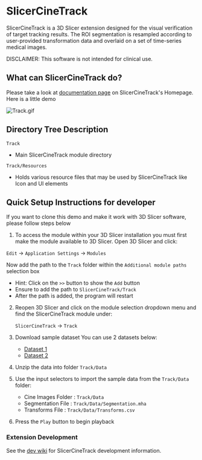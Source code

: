 # SlicerCineTrack

SlicerCineTrack is a 3D Slicer extension designed for the visual verification of target tracking results. The ROI segmentation is resampled according to user-provided transformation data and overlaid on a set of time-series medical images.

DISCLAIMER: This software is not intended for clinical use.

## What can SlicerCineTrack do?

Please take a look at [documentation page](https://slicercinetrack.github.io/Documentation) on SlicerCineTrack's Homepage.
Here is a little demo

![Track.gif](https://github.com/slicercinetrack/slicercinetrack.github.io/blob/603168b23fd5b0adb6c4a1a495d314b104a438f1/resources/screenshots/Track.gif?raw=true)

## Directory Tree Description

`Track`

* Main SlicerCineTrack module directory

`Track/Resources`

* Holds various resource files that may be used by SlicerCineTrack like Icon and UI elements

## Quick Setup Instructions for developer

If you want to clone this demo and make it work with 3D Slicer software, please follow steps below

1) To access the module within your 3D Slicer installation you must first make the module available to 3D Slicer. Open 3D Slicer and click:

`Edit` -> `Application Settings` -> `Modules`

Now add the path to the `Track` folder within the `Additional module paths` selection box

* Hint: Click on the `>>` button to show the `Add` button
* Ensure to add the path to `SlicerCineTrack/Track`
* After the path is added, the program will restart

2) Reopen 3D Slicer and click on the module selection dropdown menu and find the SlicerCineTrack module under:

   `SlicerCineTrack` -> `Track`

3) Download sample dataset
   You can use 2 datasets below:

   * [Dataset 1](https://github.com/laboratory-for-translational-medicine/SlicerCineTrack/releases/download/v.1.0.0-SlicerCineTrack/Data.zip)
   * [Dataset 2](https://drive.google.com/drive/folders/1qJj53YfGM4Q7atsI-XZyySvR-F98ENXA?usp=sharing)

4) Unzip the data into folder `Track/Data`
5) Use the input selectors to import the sample data from the `Track/Data` folder:

   * Cine Images Folder : `Track/Data`
   * Segmentation File : `Track/Data/Segmentation.mha`
   * Transforms File : `Track/Data/Transforms.csv`

6) Press the `Play` button to begin playback

### Extension Development

See the [dev wiki](https://github.com/laboratory-for-translational-medicine/SlicerCineTrack/wiki/SlicerCineTrack-Development-Guide) for SlicerCineTrack development information.
